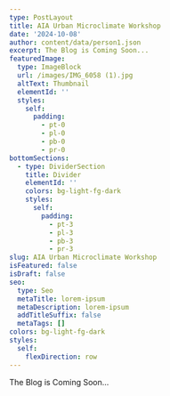 ```yaml
---
type: PostLayout
title: AIA Urban Microclimate Workshop
date: '2024-10-08'
author: content/data/person1.json
excerpt: The Blog is Coming Soon...
featuredImage:
  type: ImageBlock
  url: /images/IMG_6058 (1).jpg
  altText: Thumbnail
  elementId: ''
  styles:
    self:
      padding:
        - pt-0
        - pl-0
        - pb-0
        - pr-0
bottomSections:
  - type: DividerSection
    title: Divider
    elementId: ''
    colors: bg-light-fg-dark
    styles:
      self:
        padding:
          - pt-3
          - pl-3
          - pb-3
          - pr-3
slug: AIA Urban Microclimate Workshop
isFeatured: false
isDraft: false
seo:
  type: Seo
  metaTitle: lorem-ipsum
  metaDescription: lorem-ipsum
  addTitleSuffix: false
  metaTags: []
colors: bg-light-fg-dark
styles:
  self:
    flexDirection: row
---
```

The Blog is Coming Soon...

